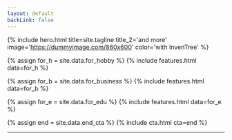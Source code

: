 ```yaml
---
layout: default
backLink: false
---
```


{% include hero.html title=site.tagline title_2='and more' image='https://dummyimage.com/860x600' color='with InvenTree' %}



{% assign for_h = site.data.for_hobby %}
{% include features.html data=for_h %}

{% assign for_b = site.data.for_business %}
{% include features.html data=for_b %}

{% assign for_e = site.data.for_edu %}
{% include features.html data=for_e %}


{% assign end = site.data.end_cta %}
{% include cta.html cta=end %}

---
